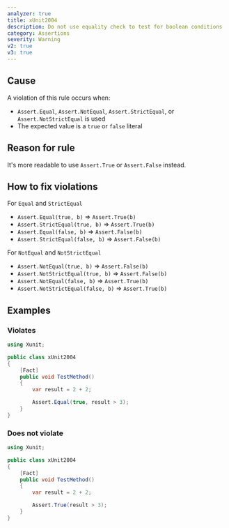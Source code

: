 ```yaml
---
analyzer: true
title: xUnit2004
description: Do not use equality check to test for boolean conditions
category: Assertions
severity: Warning
v2: true
v3: true
---
```


## Cause

A violation of this rule occurs when:

- `Assert.Equal`, `Assert.NotEqual`, `Assert.StrictEqual`, or `Assert.NotStrictEqual` is used
- The expected value is a `true` or `false` literal

## Reason for rule

It's more readable to use `Assert.True` or `Assert.False` instead.

## How to fix violations

For `Equal` and `StrictEqual`

- `Assert.Equal(true, b)` => `Assert.True(b)`
- `Assert.StrictEqual(true, b)` => `Assert.True(b)`
- `Assert.Equal(false, b)` => `Assert.False(b)`
- `Assert.StrictEqual(false, b)` => `Assert.False(b)`

For `NotEqual` and `NotStrictEqual`

- `Assert.NotEqual(true, b)` => `Assert.False(b)`
- `Assert.NotStrictEqual(true, b)` => `Assert.False(b)`
- `Assert.NotEqual(false, b)` => `Assert.True(b)`
- `Assert.NotStrictEqual(false, b)` => `Assert.True(b)`

## Examples

### Violates

```csharp
using Xunit;

public class xUnit2004
{
    [Fact]
    public void TestMethod()
    {
        var result = 2 + 2;

        Assert.Equal(true, result > 3);
    }
}
```

### Does not violate

```csharp
using Xunit;

public class xUnit2004
{
    [Fact]
    public void TestMethod()
    {
        var result = 2 + 2;

        Assert.True(result > 3);
    }
}
```
